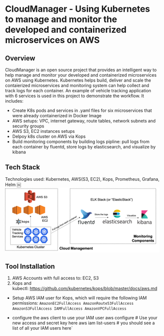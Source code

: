 # CloudManager - Using Kubernetes to manage and monitor the developed and containerized microservices on AWS

## Overview
CloudManager is an open source project that provides an intelligent way to help manage and monitor your developed and containerized microservices on AWS using Kubernetes. Kubernetes helps build, deliver and scale the contaierized microservices and monitoring system can help collect and track logs for each container. An example of vehicle tracking application with 6 services is used in this project to demonstrate the workflow. It includes:
* Create K8s pods and services in .yaml files for six microservices that were already containerized in Docker Image
* AWS setups: VPC, internet gateway, route tables, network subnets and security groups
* AWS S3, EC2 instances setups
* Delpoy k8s cluster on AWS via Kops
* Build monitoring components by building logs pipline: pull logs from each container by fluentd, store logs by elasticsearch, and visualize by kibana

## Tech Stack
Technologies used: Kubernetes, AWS(S3, EC2), Kops, Prometheus, Grafana, Helm ￼
![alt text](img/TechStack.png)

## Tool Installation
1. AWS Accounts with full access to: EC2, S3
2. Kops and kubectl: https://github.com/kubernetes/kops/blob/master/docs/aws.md
* Setup AWS IAM user for Kops, which will require the following IAM permissions:
 `AmazonEC2FullAccess
AmazonRoute53FullAccess
AmazonS3FullAccess
IAMFullAccess
AmazonVPCFullAccess`
  
* configure the aws client to use your IAM user
 aws configure           # Use your new access and secret key here
aws iam list-users      # you should see a list of all your IAM users here`

